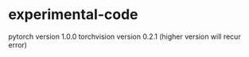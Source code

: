 # experimental-code


pytorch version 1.0.0
torchvision version 0.2.1 (higher version will recur error)
